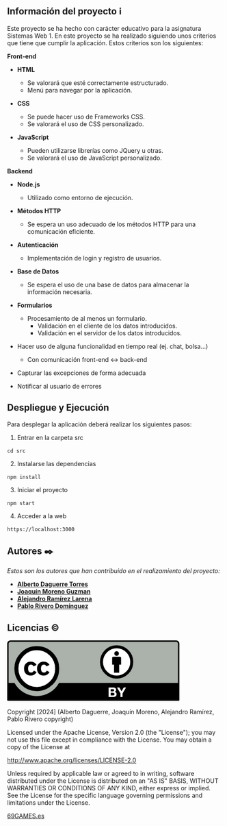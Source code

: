 ## Información del proyecto ℹ️
Este proyecto se ha hecho con carácter educativo para la asignatura Sistemas Web 1. En este proyecto se ha realizado siguiendo unos criterios que tiene que cumplir la aplicación. Estos criterios son los siguientes:

**Front-end**
- **HTML**
  - Se valorará que esté correctamente estructurado.
  - Menú para navegar por la aplicación.

- **CSS**
  - Se puede hacer uso de Frameworks CSS.
  - Se valorará el uso de CSS personalizado.

- **JavaScript**
  - Pueden utilizarse librerías como JQuery u otras.
  - Se valorará el uso de JavaScript personalizado.

**Backend**

- **Node.js**
  - Utilizado como entorno de ejecución.

- **Métodos HTTP**
  - Se espera un uso adecuado de los métodos HTTP para una comunicación eficiente.

- **Autenticación**
  - Implementación de login y registro de usuarios.

- **Base de Datos**
  - Se espera el uso de una base de datos para almacenar la información necesaria.

- **Formularios**
  - Procesamiento de al menos un formulario.
    - Validación en el cliente de los datos introducidos.
    - Validación en el servidor de los datos introducidos.
- Hacer uso de alguna funcionalidad en tiempo real (ej. chat, bolsa...)
  - Con comunicación front-end ↔ back-end
- Capturar las excepciones de forma adecuada
- Notificar al usuario de errores

## Despliegue y Ejecución
Para desplegar la aplicación deberá realizar los siguientes pasos:

1. Entrar en la carpeta src
```
cd src
```
2. Instalarse las dependencias
```
npm install
```
3. Iniciar el proyecto
```
npm start
```
4. Acceder a la web
```
https://localhost:3000
```

## Autores ✒️

_Estos son los autores que han contribuido en el realizamiento del proyecto:_

* **[Alberto Daguerre Torres](https://github.com/Daguerre45)**
* **[Joaquín Moreno Guzman](https://github.com/juaki0315)** 
* **[Alejandro Ramírez Larena](https://github.com/EXCALOFRIO)** 
* **[Pablo Rivero Domínguez](https://github.com/pblrvo)**

## Licencias ©️
  
![/src/public/images/by.png](/src/public/images/by.png)

Copyright [2024] (Alberto Daguerre, Joaquín Moreno, Alejandro Ramírez, Pablo Rivero copyright) 

Licensed under the Apache License, Version 2.0 (the "License"); you may not use this file except in compliance with the License. You may obtain a copy of the License at

http://www.apache.org/licenses/LICENSE-2.0 

Unless required by applicable law or agreed to in writing, software distributed under the License is distributed on an "AS IS" BASIS, WITHOUT WARRANTIES OR CONDITIONS OF ANY KIND, either express or implied. See the License for the specific language governing permissions and limitations under the License.

[69GAMES.es](https://daguerre45.github.io/69games.com/)
